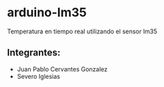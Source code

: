 # arduino-lm35
Temperatura en tiempo real utilizando el sensor lm35
## Integrantes:
* Juan Pablo Cervantes Gonzalez
* Severo Iglesias

